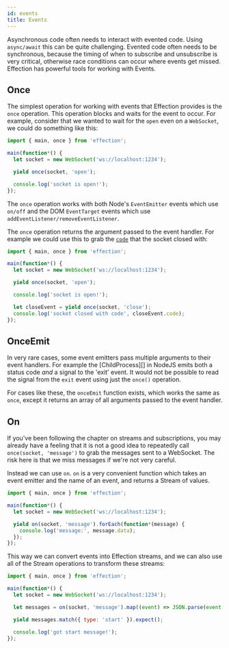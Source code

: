```yaml
---
id: events
title: Events
---
```


Asynchronous code often needs to interact with evented code. Using `async/await` this can be
quite challenging. Evented code often needs to be synchronous, because the timing of when to
subscribe and unsubscribe is very critical, otherwise race conditions can occur where events
get missed. Effection has powerful tools for working with Events.

## Once

The simplest operation for working with events that Effection provides is the
`once` operation.  This operation blocks and waits for the event to occur. For
example, consider that we wanted to wait for the `open` even on a `WebSocket`,
we could do something like this:

``` javascript
import { main, once } from 'effection';

main(function*() {
  let socket = new WebSocket('ws://localhost:1234');

  yield once(socket, 'open');

  console.log('socket is open!');
});
```

The `once` operation works with both Node's `EventEmitter` events which use
`on/off` and the DOM `EventTarget` events which use
`addEventListener/removeEventListener`.

The `once` operation returns the argument passed to the event handler. For
example we could use this to grab the [`code`][wscode] that the socket closed
with:

``` javascript
import { main, once } from 'effection';

main(function*() {
  let socket = new WebSocket('ws://localhost:1234');

  yield once(socket, 'open');

  console.log('socket is open!');

  let closeEvent = yield once(socket, 'close');
  console.log('socket closed with code', closeEvent.code);
});
```

## OnceEmit

In very rare cases, some event emitters pass multiple arguments to their event
handlers. For example the [ChildProcess][] in NodeJS emits both a status
code _and_ a signal to the 'exit' event. It would not be possible to read the
signal from the `exit` event using just the `once()` operation.

For cases like these, the `onceEmit` function exists, which works the same as
`once`, except it returns an array of all arguments passed to the event
handler.

## On

If you've been following the chapter on streams and subscriptions, you may
already have a feeling that it is not a good idea to repeatedly call
`once(socket, 'message')` to grab the messages sent to a WebSocket. The risk
here is that we miss messages if we're not very careful.

Instead we can use `on`. `on` is a very convenient function which takes an
event emitter and the name of an event, and returns a Stream of values.

``` javascript
import { main, once } from 'effection';

main(function*() {
  let socket = new WebSocket('ws://localhost:1234');

  yield on(socket, 'message').forEach(function*(message) {
    console.log('message:', message.data);
  });
});
```

This way we can convert events into Effection streams, and we can also
use all of the Stream operations to transform these streams:

``` javascript
import { main, once } from 'effection';

main(function*() {
  let socket = new WebSocket('ws://localhost:1234');

  let messages = on(socket, 'message').map((event) => JSON.parse(event.data));

  yield messages.match({ type: 'start' }).expect();

  console.log('got start message!');
});
```

[wscode]: https://developer.mozilla.org/en-US/docs/Web/API/CloseEvent
